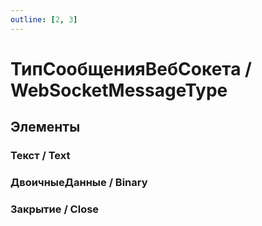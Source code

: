 ```yaml
---
outline: [2, 3]
---
```


# ТипСообщенияВебСокета / WebSocketMessageType


## Элементы


### Текст / Text


### ДвоичныеДанные / Binary


### Закрытие / Close

